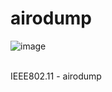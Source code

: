 # airodump

![image](https://user-images.githubusercontent.com/60957575/106089126-aa81e800-616a-11eb-9ba5-95dd251ea83e.png)

<br>
IEEE802.11 - airodump 

